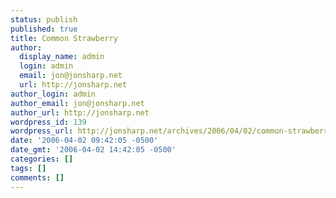 ```yaml
---
status: publish
published: true
title: Common Strawberry
author:
  display_name: admin
  login: admin
  email: jon@jonsharp.net
  url: http://jonsharp.net
author_login: admin
author_email: jon@jonsharp.net
author_url: http://jonsharp.net
wordpress_id: 139
wordpress_url: http://jonsharp.net/archives/2006/04/02/common-strawberry/
date: '2006-04-02 09:42:05 -0500'
date_gmt: '2006-04-02 14:42:05 -0500'
categories: []
tags: []
comments: []
---
```


